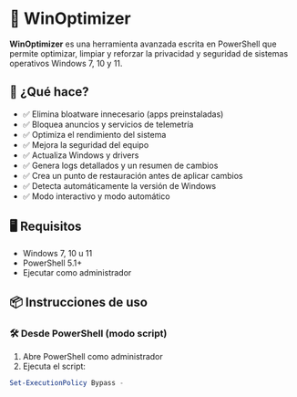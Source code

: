 # 🧹 WinOptimizer

**WinOptimizer** es una herramienta avanzada escrita en PowerShell que permite optimizar, limpiar y reforzar la privacidad y seguridad de sistemas operativos Windows 7, 10 y 11.

## 🚀 ¿Qué hace?

- ✅ Elimina bloatware innecesario (apps preinstaladas)
- ✅ Bloquea anuncios y servicios de telemetría
- ✅ Optimiza el rendimiento del sistema
- ✅ Mejora la seguridad del equipo
- ✅ Actualiza Windows y drivers
- ✅ Genera logs detallados y un resumen de cambios
- ✅ Crea un punto de restauración antes de aplicar cambios
- ✅ Detecta automáticamente la versión de Windows
- ✅ Modo interactivo y modo automático

## 🖥️ Requisitos

- Windows 7, 10 u 11
- PowerShell 5.1+
- Ejecutar como administrador

## 📦 Instrucciones de uso

### 🛠️ Desde PowerShell (modo script)
1. Abre PowerShell como administrador
2. Ejecuta el script:

```powershell
Set-ExecutionPolicy Bypass -
